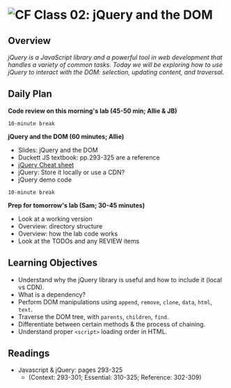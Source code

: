 ![CF](https://i.imgur.com/7v5ASc8.png)  Class 02: jQuery and the DOM
=======
## Overview

*jQuery is a JavaScript library and a powerful tool in web development that handles a variety of common tasks. Today we will be exploring how to use jQuery to interact with the DOM: selection, updating content, and traversal.*

## Daily Plan

**Code review on this morning's lab (45-50 min; Allie & JB)**

`10-minute break`

**jQuery and the DOM (60 minutes; Allie)**

- Slides: jQuery and the DOM
- Duckett JS textbook: pp.293-325 are a reference
- [jQuery Cheat sheet](http://oscarotero.com/jquery)
- jQuery: Store it locally or use a CDN?
- jQuery demo code

`10-minute break`

**Prep for tomorrow's lab (Sam; 30-45 minutes)**
  - Look at a working version
  - Overview: directory structure
  - Overview: how the lab code works
  - Look at the TODOs and any REVIEW items

## Learning Objectives

* Understand why the jQuery library is useful and how to include it (local vs CDN).
* What is a dependency?
* Perform DOM manipulations using `append`, `remove`, `clone`, `data`, `html`, `text`.
* Traverse the DOM tree, with `parents`, `children`, `find`.
* Differentiate between certain methods & the process of chaining.
* Understand proper `<script>` loading order in HTML.

## Readings

* Javascript & jQuery: pages 293-325
  * (Context: 293-301; Essential: 310-325; Reference: 302-309)
